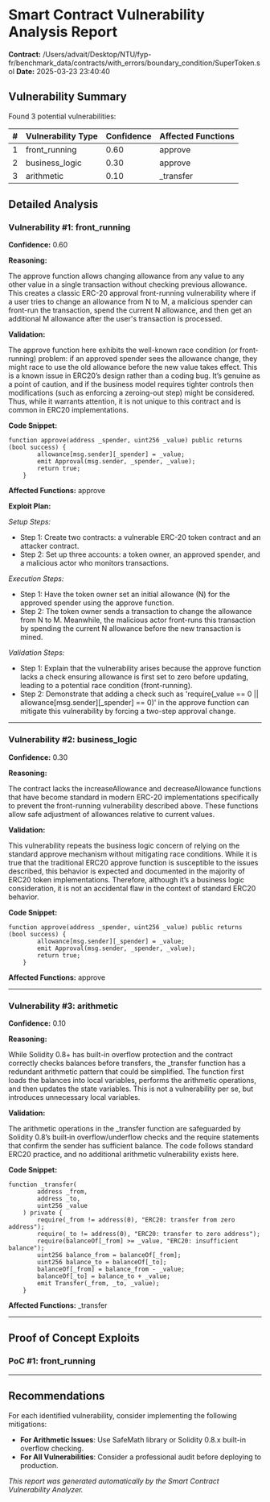# Smart Contract Vulnerability Analysis Report

**Contract:** /Users/advait/Desktop/NTU/fyp-fr/benchmark_data/contracts/with_errors/boundary_condition/SuperToken.sol
**Date:** 2025-03-23 23:40:40

## Vulnerability Summary

Found 3 potential vulnerabilities:

| # | Vulnerability Type | Confidence | Affected Functions |
|---|-------------------|------------|--------------------|
| 1 | front_running | 0.60 | approve |
| 2 | business_logic | 0.30 | approve |
| 3 | arithmetic | 0.10 | _transfer |

## Detailed Analysis

### Vulnerability #1: front_running

**Confidence:** 0.60

**Reasoning:**

The approve function allows changing allowance from any value to any other value in a single transaction without checking previous allowance. This creates a classic ERC-20 approval front-running vulnerability where if a user tries to change an allowance from N to M, a malicious spender can front-run the transaction, spend the current N allowance, and then get an additional M allowance after the user's transaction is processed.

**Validation:**

The approve function here exhibits the well-known race condition (or front‐running) problem: if an approved spender sees the allowance change, they might race to use the old allowance before the new value takes effect. This is a known issue in ERC20’s design rather than a coding bug. It’s genuine as a point of caution, and if the business model requires tighter controls then modifications (such as enforcing a zeroing-out step) might be considered. Thus, while it warrants attention, it is not unique to this contract and is common in ERC20 implementations.

**Code Snippet:**

```solidity
function approve(address _spender, uint256 _value) public returns (bool success) {
        allowance[msg.sender][_spender] = _value;
        emit Approval(msg.sender, _spender, _value);
        return true;
    }
```

**Affected Functions:** approve

**Exploit Plan:**

*Setup Steps:*

- Step 1: Create two contracts: a vulnerable ERC-20 token contract and an attacker contract.
- Step 2: Set up three accounts: a token owner, an approved spender, and a malicious actor who monitors transactions.

*Execution Steps:*

- Step 1: Have the token owner set an initial allowance (N) for the approved spender using the approve function.
- Step 2: The token owner sends a transaction to change the allowance from N to M. Meanwhile, the malicious actor front-runs this transaction by spending the current N allowance before the new transaction is mined.

*Validation Steps:*

- Step 1: Explain that the vulnerability arises because the approve function lacks a check ensuring allowance is first set to zero before updating, leading to a potential race condition (front-running).
- Step 2: Demonstrate that adding a check such as 'require(_value == 0 || allowance[msg.sender][_spender] == 0)' in the approve function can mitigate this vulnerability by forcing a two-step approval change.

---

### Vulnerability #2: business_logic

**Confidence:** 0.30

**Reasoning:**

The contract lacks the increaseAllowance and decreaseAllowance functions that have become standard in modern ERC-20 implementations specifically to prevent the front-running vulnerability described above. These functions allow safe adjustment of allowances relative to current values.

**Validation:**

This vulnerability repeats the business logic concern of relying on the standard approve mechanism without mitigating race conditions. While it is true that the traditional ERC20 approve function is susceptible to the issues described, this behavior is expected and documented in the majority of ERC20 token implementations. Therefore, although it’s a business logic consideration, it is not an accidental flaw in the context of standard ERC20 behavior.

**Code Snippet:**

```solidity
function approve(address _spender, uint256 _value) public returns (bool success) {
        allowance[msg.sender][_spender] = _value;
        emit Approval(msg.sender, _spender, _value);
        return true;
    }
```

**Affected Functions:** approve

---

### Vulnerability #3: arithmetic

**Confidence:** 0.10

**Reasoning:**

While Solidity 0.8+ has built-in overflow protection and the contract correctly checks balances before transfers, the _transfer function has a redundant arithmetic pattern that could be simplified. The function first loads the balances into local variables, performs the arithmetic operations, and then updates the state variables. This is not a vulnerability per se, but introduces unnecessary local variables.

**Validation:**

The arithmetic operations in the _transfer function are safeguarded by Solidity 0.8’s built‐in overflow/underflow checks and the require statements that confirm the sender has sufficient balance. The code follows standard ERC20 practice, and no additional arithmetic vulnerability exists here.

**Code Snippet:**

```solidity
function _transfer(
        address _from,
        address _to,
        uint256 _value
    ) private {
        require(_from != address(0), "ERC20: transfer from zero address");
        require(_to != address(0), "ERC20: transfer to zero address");
        require(balanceOf[_from] >= _value, "ERC20: insufficient balance");
        uint256 balance_from = balanceOf[_from];
        uint256 balance_to = balanceOf[_to];
        balanceOf[_from] = balance_from - _value;
        balanceOf[_to] = balance_to + _value;
        emit Transfer(_from, _to, _value);
    }
```

**Affected Functions:** _transfer

---

## Proof of Concept Exploits

### PoC #1: front_running

---

## Recommendations

For each identified vulnerability, consider implementing the following mitigations:

- **For Arithmetic Issues**: Use SafeMath library or Solidity 0.8.x built-in overflow checking.
- **For All Vulnerabilities**: Consider a professional audit before deploying to production.

*This report was generated automatically by the Smart Contract Vulnerability Analyzer.*
